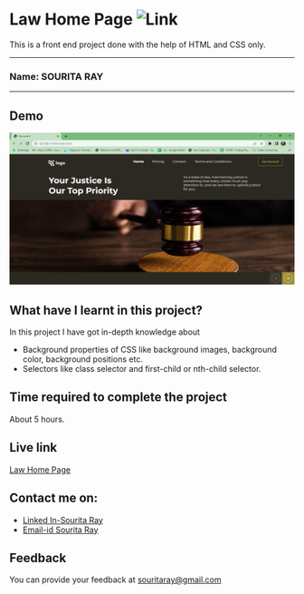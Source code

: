 
# Law Home Page ![Link](https://img.shields.io/badge/Technology%20Used%3A-HTML%2FCSS-brightgreen)

This is a front end project done with the help of HTML and CSS only.
***
### Name: SOURITA RAY
***
## Demo

![outputimg](outputimg.png)


## What have I learnt in this project?

In this project I have got in-depth knowledge about 
- Background properties of CSS like background images, background color, background positions etc.
- Selectors like class selector and first-child or nth-child selector.

## Time required to complete the project

About 5 hours.
## Live link

[Law Home Page](https://law-home-page-souritaray.netlify.app/)


## Contact me on:

- [Linked In-Sourita Ray](www.linkedin.com/in/sourita-ray-89bab0212)
- [Email-id Sourita Ray](souritaray@gmail.com)

## Feedback

You can provide your feedback at souritaray@gmail.com






